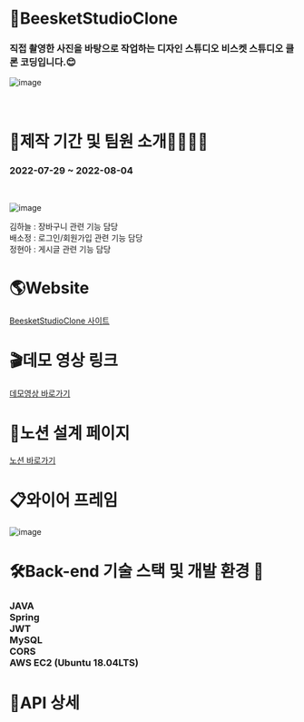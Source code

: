 # 🥨BeesketStudioClone

<h3>직접 촬영한 사진을 바탕으로 작업하는 디자인 스튜디오 비스켓 스튜디오 클론 코딩입니다.😊</h3>

![image](https://user-images.githubusercontent.com/107676736/182812014-27d51d4c-f8d8-4e59-94f8-7ad04cc182f6.png)
</br></br></br>


# 📆제작 기간 및 팀원 소개👨‍💻👩‍💻
<h3>2022-07-29 ~ 2022-08-04</h3></br>

![image](https://user-images.githubusercontent.com/107676736/182812447-c80ef6a3-a3a4-42ba-b6cf-b5ce9300811e.png)

김하늘 : 장바구니 관련 기능 담당<br>
배소정 : 로그인/회원가입 관련 기능 담당<br>
정현아 : 게시글 관련 기능 담당<br>

# 🌎Website
[BeesketStudioClone 사이트](http://clonecoding-beesketstudio.s3-website.ap-northeast-2.amazonaws.com/)

# 🎬데모 영상 링크
[데모영상 바로가기](https://www.youtube.com/watch?v=m1xxRSVzEpw)

# 📝노션 설계 페이지
[노션 바로가기](https://www.notion.so/SA-1-271ebc4df43e4d01908ca319d0c85adf)

# 📋와이어 프레임
![image](https://user-images.githubusercontent.com/107676736/182814728-f59f7131-778d-43b1-8b61-7e0e227d671e.png)

# 🛠Back-end 기술 스택 및 개발 환경 🔨
<h3>JAVA<br>
Spring<br>
JWT<br>
MySQL<br>
CORS<br>
AWS EC2 (Ubuntu 18.04LTS)<br></h3>


# 🔗API 상세
